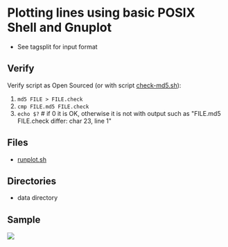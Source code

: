 # Plotting lines using basic POSIX Shell and Gnuplot
* See tagsplit for input format

## Verify
Verify script as Open Sourced (or with script [check-md5.sh](check-md5.sh)):
1. `md5 FILE > FILE.check`
1. `cmp FILE.md5 FILE.check`        
1. `echo $?` # if 0 it is OK, otherwise it is not with output such as "FILE.md5 FILE.check differ: char 23, line 1"

## Files
* [runplot.sh](runplot.sh)

## Directories
* data directory

## Sample
<img src="https://github.com/realBjornRoden/unix/blob/master/tagplot/data/ScreenShot.png"/>
